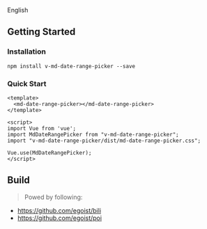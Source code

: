 English


## Getting Started

### Installation
```console
npm install v-md-date-range-picker --save
```

### Quick Start

```
<template>
  <md-date-range-picker></md-date-range-picker>
</template>
```

```vue
<script>
import Vue from 'vue';
import MdDateRangePicker from "v-md-date-range-picker";
import "v-md-date-range-picker/dist/md-date-range-picker.css";

Vue.use(MdDateRangePicker);
</script>
```

## Build
> Powed by following:
- https://github.com/egoist/bili
- https://github.com/egoist/poi

